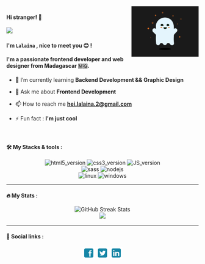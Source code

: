 <img align="right" src="https://github.com/Lalaina0904/Lalaina0904/blob/main/SpookyGhost.gif" width="35%" alt="banner"/>

#### Hi stranger! 👋

<div align="left"><img src="https://readme-typing-svg.herokuapp.com?font=Fira+Code&pause=1000&color=1586A6&width=435&lines=Welcome+to+my+github+page+!" /></div>

#### I'm `Lalaina` , nice to meet you :blush: !

#### I'm a passionate frontend developer and web designer from Madagascar :madagascar:.

-   🌱 I’m currently learning **Backend Development && Graphic Design**

-   💬 Ask me about **Frontend Development**

-   📫 How to reach me **hei.lalaina.2@gmail.com**

-   ⚡ Fun fact : **I'm just cool**

</br>

#### :hammer_and_wrench: My Stacks & tools :

<div align="center">
     <img src="https://img.shields.io/badge/HTML5-E34F26?style=for-the-badge&logo=html5&logoColor=white" alt="html5_version" width="100px"/>
     <img src="https://img.shields.io/badge/CSS3-1572B6?style=for-the-badge&logo=css3&logoColor=white" alt="css3_version" width="90px"/>
     <img src="https://img.shields.io/badge/-JavaScript-FFCA28?style=for-the-badge&logo=javascript&logoColor=white" alt="JS_version" width="140px"/>
     </br>
     <img src="https://img.shields.io/badge/Sass-CC6699?style=for-the-badge&logo=sass&logoColor=white" alt="sass" width="80px"/>
     <img src="https://img.shields.io/badge/Node.js-339933?style=for-the-badge&logo=nodedotjs&logoColor=white" alt="nodejs" width="100px"/>
     </br>
     <img src="https://img.shields.io/badge/-Linux-F9F63C?style=for-the-badge&logo=linux&logoColor=FFFFFF" alt="linux"/>
     <img src="https://img.shields.io/badge/-Windows-3CB7F9?style=for-the-badge&logo=windows&logoColor=FFFFFF" alt="windows"/>
</div>

---

#### :fire: My Stats :

<div align="center">
     <img src="https://github-readme-streak-stats.herokuapp.com?user=Lalaina0904&theme=leafy&hide_border=true&background=EB545400&border=30A29F&stroke=30A29F&ring=30A29F&fire=30A29F&currStreakNum=30A29F&sideNums=3DD5D0&currStreakLabel=3DD5D0&sideLabels=D0D0D0&dates=30A29F" alt="GitHub Streak Stats"/>
</div>

<div align=center>  
  <strong>
      <img src='https://komarev.com/ghpvc/?username=Lalaina0904&style=flat-square&color=1586A6'>
  </strong> 
</div>

---

#### :rocket: Social links : 
<div align="center">
     <a href="https://www.facebook.com/lalaina.lalaina00"><img src="https://github.com/Lalaina0904/Lalaina0904/blob/main/facebook.png" alt="facebook"></a>
     <a href="https://twitter.com/mananjolalaina"><img src="https://github.com/Lalaina0904/Lalaina0904/blob/main/twitter.png" alt="twitter"></a>
     <a href="https://www.linkedin.com/in/andriamiarozaka"><img src="https://github.com/Lalaina0904/Lalaina0904/blob/main/linkedin.png" alt="linkedin"></a>
<span> 
